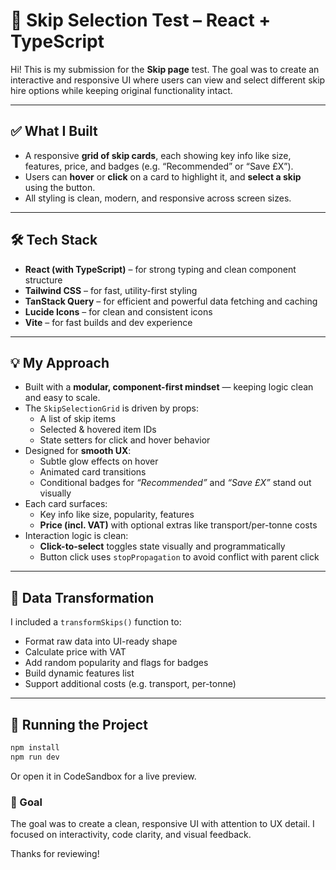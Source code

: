 # 🧪 Skip Selection Test – React + TypeScript

Hi! This is my submission for the **Skip page** test. The goal was to create an interactive and responsive UI where users can view and select different skip hire options while keeping original functionality intact.

---

## ✅ What I Built

- A responsive **grid of skip cards**, each showing key info like size, features, price, and badges (e.g. “Recommended” or “Save £X”).
- Users can **hover** or **click** on a card to highlight it, and **select a skip** using the button.
- All styling is clean, modern, and responsive across screen sizes.

---

## 🛠 Tech Stack

- **React (with TypeScript)** – for strong typing and clean component structure
- **Tailwind CSS** – for fast, utility-first styling
- **TanStack Query** – for efficient and powerful data fetching and caching
- **Lucide Icons** – for clean and consistent icons
- **Vite** – for fast builds and dev experience

---

## 💡 My Approach

- Built with a **modular, component-first mindset** — keeping logic clean and easy to scale.
- The `SkipSelectionGrid` is driven by props:
  - A list of skip items
  - Selected & hovered item IDs
  - State setters for click and hover behavior
- Designed for **smooth UX**:
  - Subtle glow effects on hover
  - Animated card transitions
  - Conditional badges for _“Recommended”_ and _“Save £X”_ stand out visually
- Each card surfaces:
  - Key info like size, popularity, features
  - **Price (incl. VAT)** with optional extras like transport/per-tonne costs
- Interaction logic is clean:
  - **Click-to-select** toggles state visually and programmatically
  - Button click uses `stopPropagation` to avoid conflict with parent click

---

## 🔄 Data Transformation

I included a `transformSkips()` function to:

- Format raw data into UI-ready shape
- Calculate price with VAT
- Add random popularity and flags for badges
- Build dynamic features list
- Support additional costs (e.g. transport, per-tonne)

---

## 🚀 Running the Project

```bash
npm install
npm run dev
```

Or open it in CodeSandbox for a live preview.

### 🎯 Goal

The goal was to create a clean, responsive UI with attention to UX detail. I focused on interactivity, code clarity, and visual feedback.

Thanks for reviewing!
